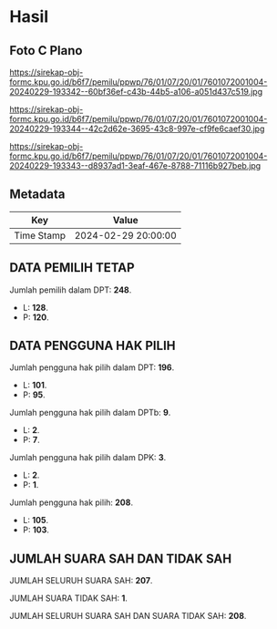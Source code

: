 # Hasil

## Foto C Plano

https://sirekap-obj-formc.kpu.go.id/b6f7/pemilu/ppwp/76/01/07/20/01/7601072001004-20240229-193342--60bf36ef-c43b-44b5-a106-a051d437c519.jpg

https://sirekap-obj-formc.kpu.go.id/b6f7/pemilu/ppwp/76/01/07/20/01/7601072001004-20240229-193344--42c2d62e-3695-43c8-997e-cf9fe6caef30.jpg

https://sirekap-obj-formc.kpu.go.id/b6f7/pemilu/ppwp/76/01/07/20/01/7601072001004-20240229-193343--d8937ad1-3eaf-467e-8788-71116b927beb.jpg


## Metadata

| Key        | Value               |
| ---------- | ------------------- |
| Time Stamp | 2024-02-29 20:00:00 |


## DATA PEMILIH TETAP

Jumlah pemilih dalam DPT: **248**.
 * L: **128**.
 * P: **120**.

## DATA PENGGUNA HAK PILIH

Jumlah pengguna hak pilih dalam DPT: **196**.
 * L: **101**.
 * P: **95**.

Jumlah pengguna hak pilih dalam DPTb: **9**.
 * L: **2**.
 * P: **7**.

Jumlah pengguna hak pilih dalam DPK: **3**.
 * L: **2**.
 * P: **1**.

Jumlah pengguna hak pilih: **208**.
 * L: **105**.
 * P: **103**.

## JUMLAH SUARA SAH DAN TIDAK SAH

JUMLAH SELURUH SUARA SAH: **207**.

JUMLAH SUARA TIDAK SAH: **1**.

JUMLAH SELURUH SUARA SAH DAN SUARA TIDAK SAH: **208**.


